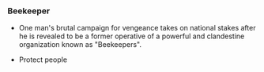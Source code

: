 ### Beekeeper

- One man's brutal campaign for vengeance takes on national stakes after he is revealed to be a former operative of a powerful and clandestine organization known as "Beekeepers".

- Protect people
